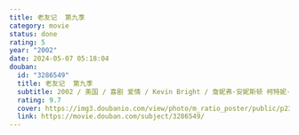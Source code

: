 ```yaml
---
title: 老友记  第九季
category: movie
status: done
rating: 5
year: "2002"
date: 2024-05-07 05:18:04
douban:
  id: "3286549"
  title: 老友记  第九季
  subtitle: 2002 / 美国 / 喜剧 爱情 / Kevin Bright / 詹妮弗·安妮斯顿 柯特妮·考克斯
  rating: 9.7
  cover: https://img3.doubanio.com/view/photo/m_ratio_poster/public/p2341525352.jpg
  link: https://movie.douban.com/subject/3286549/
---
```


